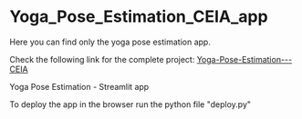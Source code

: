 # Yoga_Pose_Estimation_CEIA_app

Here you can find only the yoga pose estimation app. 

Check the  following link for the complete project: [Yoga-Pose-Estimation---CEIA](https://github.com/Juaniribet/Yoga-Pose-Estimation---CEIA.git) 

Yoga Pose Estimation - Streamlit app

To deploy the app in the browser run the python file "deploy.py"
